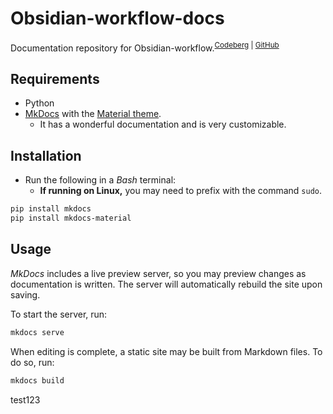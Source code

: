 # Obsidian-workflow-docs
Documentation repository for Obsidian-workflow.<sup>[Codeberg](https://codeberg.org/portellam/Obsidian-workflow) | [GitHub](https://github.com/portellam/Obsidian-workflow)</sup>

## Requirements
- Python
- [MkDocs](https://www.mkdocs.org/) with the [Material theme](https://squidfunk.github.io/mkdocs-material/).
  - It has a wonderful documentation and is very customizable.

## Installation
- Run the following in a *Bash* terminal:
  - **If running on Linux,** you may need to prefix with the command `sudo`.
```bash
pip install mkdocs
pip install mkdocs-material
```

## Usage
*MkDocs* includes a live preview server, so you may preview changes as documentation is written.
The server will automatically rebuild the site upon saving.

To start the server, run:
```bash
mkdocs serve
```

When editing is complete, a static site may be built from Markdown files. To do so, run:
```bash
mkdocs build
```

test123